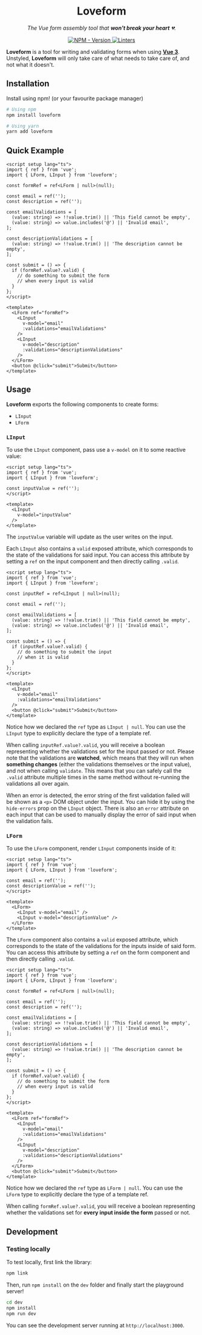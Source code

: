 <h1 align="center">Loveform</h1>

<p align="center">
  <em>
    The Vue form assembly tool that <strong>won't break your heart</strong> 💔.
  </em>
</p>

<p align="center">
  <a href="https://www.npmjs.com/package/loveform" target="_blank">
    <img src="https://img.shields.io/npm/v/loveform?label=version&logo=nodedotjs&logoColor=%23fff&color=fc0380" alt="NPM - Version">
  </a>

  <a href="https://github.com/daleal/loveform/actions?query=workflow%3Alinters" target="_blank">
    <img src="https://img.shields.io/github/workflow/status/daleal/loveform/linters?label=linters&logo=github" alt="Linters">
  </a>
</p>

**Loveform** is a tool for writing and validating forms when using [**Vue 3**](https://vuejs.org). Unstyled, **Loveform** will only take care of what needs to take care of, and not what it doesn't.

## Installation

Install using npm! (or your favourite package manager)

```sh
# Using npm
npm install loveform

# Using yarn
yarn add loveform
```

## Quick Example

```vue
<script setup lang="ts">
import { ref } from 'vue';
import { LForm, LInput } from 'loveform';

const formRef = ref<LForm | null>(null);

const email = ref('');
const description = ref('');

const emailValidations = [
  (value: string) => !!value.trim() || 'This field cannot be empty',
  (value: string) => value.includes('@') || 'Invalid email',
];

const descriptionValidations = [
  (value: string) => !!value.trim() || 'The description cannot be empty',
];

const submit = () => {
  if (formRef.value?.valid) {
    // do something to submit the form
    // when every input is valid
  }
};
</script>

<template>
  <LForm ref="formRef">
    <LInput
      v-model="email"
      :validations="emailValidations"
    />
    <LInput
      v-model="description"
      :validations="descriptionValidations"
    />
  </LForm>
  <button @click="submit">Submit</button>
</template>
```

## Usage

**Loveform** exports the following components to create forms:

- `LInput`
- `LForm`

### `LInput`

To use the `LInput` component, pass use a `v-model` on it to some reactive value:

```vue
<script setup lang="ts">
import { ref } from 'vue';
import { LInput } from 'loveform';

const inputValue = ref('');
</script>

<template>
  <LInput
    v-model="inputValue"
  />
</template>
```

The `inputValue` variable will update as the user writes on the input.

Each `LInput` also contains a `valid` exposed attribute, which corresponds to the state of the validations for said input. You can access this attribute by setting a `ref` on the input component and then directly calling `.valid`.

```vue
<script setup lang="ts">
import { ref } from 'vue';
import { LInput } from 'loveform';

const inputRef = ref<LInput | null>(null);

const email = ref('');

const emailValidations = [
  (value: string) => !!value.trim() || 'This field cannot be empty',
  (value: string) => value.includes('@') || 'Invalid email',
];

const submit = () => {
  if (inputRef.value?.valid) {
    // do something to submit the input
    // when it is valid
  }
};
</script>

<template>
  <LInput
    v-model="email"
    :validations="emailValidations"
  />
  <button @click="submit">Submit</button>
</template>
```

Notice how we declared the `ref` type as `LInput | null`. You can use the `LInput` type to explicitly declare the type of a template ref.

When calling `inputRef.value?.valid`, you will receive a boolean representing whether the validations set for the input passed or not. Please note that the validations are **watched**, which means that they will run when **something changes** (either the validations themselves or the input value), and not when calling `validate`. This means that you can safely call the `.valid` attribute multiple times in the same method without re-running the validations all over again.

When an error is detected, the error string of the first validation failed will be shown as a `<p>` DOM object under the input. You can hide it by using the `hide-errors` prop on the `LInput` object. There is also an `error` attribute on each input that can be used to manually display the error of said input when the validation fails.

### `LForm`

To use the `LForm` component, render `LInput` components inside of it:

```vue
<script setup lang="ts">
import { ref } from 'vue';
import { LForm, LInput } from 'loveform';

const email = ref('');
const descriptionValue = ref('');
</script>

<template>
  <LForm>
    <LInput v-model="email" />
    <LInput v-model="descriptionValue" />
  </LForm>
</template>
```

The `LForm` component also contains a `valid` exposed attribute, which corresponds to the state of the validations for the inputs inside of said form. You can access this attribute by setting a `ref` on the form component and then directly calling `.valid`.

```vue
<script setup lang="ts">
import { ref } from 'vue';
import { LForm, LInput } from 'loveform';

const formRef = ref<LForm | null>(null);

const email = ref('');
const description = ref('');

const emailValidations = [
  (value: string) => !!value.trim() || 'This field cannot be empty',
  (value: string) => value.includes('@') || 'Invalid email',
];

const descriptionValidations = [
  (value: string) => !!value.trim() || 'The description cannot be empty',
];

const submit = () => {
  if (formRef.value?.valid) {
    // do something to submit the form
    // when every input is valid
  }
};
</script>

<template>
  <LForm ref="formRef">
    <LInput
      v-model="email"
      :validations="emailValidations"
    />
    <LInput
      v-model="description"
      :validations="descriptionValidations"
    />
  </LForm>
  <button @click="submit">Submit</button>
</template>
```

Notice how we declared the `ref` type as `LForm | null`. You can use the `LForm` type to explicitly declare the type of a template ref.

When calling `formRef.value?.valid`, you will receive a boolean representing whether the validations set for **every input inside the form** passed or not.

## Development

### Testing locally

To test locally, first link the library:

```sh
npm link
```

Then, run `npm install` on the `dev` folder and finally start the playground server!

```sh
cd dev
npm install
npm run dev
```

You can see the development server running at `http://localhost:3000`.
